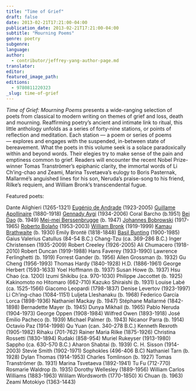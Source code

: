 ```yaml
---
title: "Time of Grief"
draft: false
date: 2013-02-21T17:21:00-04:00
publication_date: 2013-02-21T17:21:00-04:00
subtitle: "Mourning Poems"
genre: poetry
subgenre:
language:
author:
  - contributor/jeffrey-yang-author-page.md
translator:
editor:
featured_image_path:
editions:
  - 9780811220323
_slug: time-of-grief
---
```


_Time of Grief: Mourning Poems_ presents a wide-ranging selection of poets from classical to modern writing on themes of grief and loss, death and mourning. Reaffirming poetry’s ancient and intimate link to ritual, this little anthology unfolds as a series of forty-nine stations, or points of reflection and meditation. Each station — a poem or series of poems — explores and engages with the suspended, in-between state of bereavement. What the poets in this volume seek is a solace paradoxically within and beyond words. Their elegies try to make sense of the pain and emptiness common to grief. Readers will encounter the recent Nobel Prize-winner Tomas Tranströmer’s epiphanic clarity, the immortal words of Li Ch’ing-chao and Zeami, Marina Tsvetaeva’s eulogy to Boris Pasternak, Mallarmé’s anguished lines for his son, Neruda’s praise-song to his friend, Rilke’s requiem, and William Bronk’s transcendental fugue.

Featured poets:

Dante Alighieri (1265-1321)
[Eugénio de Andrade](http://ndbooks.com/author/eugenio-de-andrade) (1923-2005)
[Guillame Apollinaire](http://ndbooks.com/author/guillaume-apollinaire) (1880-1918)
[Gennady Aygi](http://ndbooks.com/author/gennady-aygi) (1934-2006)
Coral Barcho (b.1951)
[Bei Dao](http://ndbooks.com/author/bei-dao) (b. 1949)
[Mei-mei Berssenbrugge](http://ndbooks.com/author/mei-mei-berssenbrugge) (b. 1947)
[Johannes Bobrowski](http://ndbooks.com/author/johannes-bobrowski) (1917-1965)
[Roberto Bolaño](http://ndbooks.com/author/roberto-bolano) (1953-2003)
[William Bronk](http://ndbooks.com/author/roberto-bolano) (1919-1999)
[Kamau Brathwaite](http://ndbooks.com/author/kamau-brathwaite) (b. 1930)
Emily Brontë (1818-1848)
[Basil Bunting](http://ndbooks.com/author/basil-bunting) (1900-1985)
Gaius Valerius Catullus (84-54 B.C.)
Chang-Tzu (ca. 369-286 B.C.)
Inger Christensen (1935-2009)
Robert Creeley (1926-2005)
Ali Chumacero (1918-2010)
Robert Duncan (1919-1988)
Hans Faverey (1933-1990)
Lawrence Ferlinghetti (b. 1919)
Forrest Gander (b. 1956)
Allen Grossman (b. 1932)
Gu Cheng (1956-1993)
Thomas Hardy (1840-1928)
H.D. (1886-1961)
George Herbert (1593-1633)
Yoel Hoffmann (b. 1937)
Susan Howe (b. 1937)
Hsu Chao (ca. 1200)
Izumi Shikibu (ca. 970-1030)
Philippe Jaccottet (b. 1925)
Kakinomoto no Hitomaro (662-710)
Kazuko Shiraishi (b. 1931)
Louise Labé (ca. 1525-1566)
Giacomo Leopardi (1798-1837)
Denise Levertov (1923-1997)
Li Ch’ing-chao (1084-1151)
Luljeta Lleshanaku (b. 1968)
Federico García Lorca (1898-1936)
Nathaniel Mackay (b. 1947)
Stéphane Mallarmé (1842-1898)
Bernadette Mayer (b. 1945)
Dunya Mikhail (b. 1965)
Pablo Neruda (1904-1973)
George Oppen (1908-1984)
Wilfred Owen (1893-1918)
José Emilio Pacheco (b. 1939)
Michael Palmer (b. 1943)
Nicanor Parra (b. 1914)
Octavio Paz (1914-1998)
Qu Yuan (can. 340-278 B.C.)
Kenneth Rexroth (1905-1982)
Rihaku (701-762)
Rainer Maria Rilke (1875-1926)
Christina Rossetti (1830-1894)
Rudaki (858-954)
Muriel Rukeyser (1913-1980)
Sappho (ca. 630-570 B.C.)
Aharon Shabtai (b. 1939)
C. H. Sisson (1914-2003)
Stevie Smith (1902-1971)
Sophokles (496-406 B.C)
Nathaniel Tarn (b. 1928)
Dylan Thomas (1914-1953)
Charles Tomlinson (b. 1927)
Tomas Tranströmer (b. 1931)
Marina Tsvetaeva (1892-1941)
Tu Fu (712-770)
Rosmarie Waldrop (b. 1935)
Dorothy Wellesley (1889-1956)
William Carlos Williams (1883-1963)
Wililam Wordsworth (1770-1850)
Xi Chuan (b. 1963)
Zeami Motokiyo (1363-1443)

